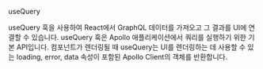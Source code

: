 
useQuery

useQuery 훅을 사용하여 React에서 GraphQL 데이터를 가져오고 그 결과를 UI에 연결할 수 있습니다. useQuery 훅은 Apollo 애플리케이션에서 쿼리를 실행하기 위한 기본 API입니다. 컴포넌트가 렌더링될 때 useQuery는 UI를 렌더링하는 데 사용할 수 있는 loading, error, data 속성이 포함된 Apollo Client의 객체를 반환합니다.